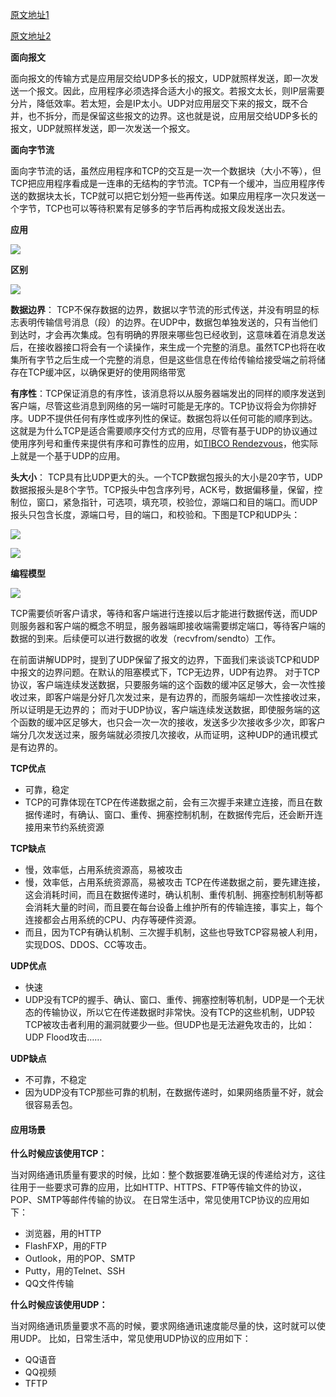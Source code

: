 [原文地址1](https://blog.csdn.net/u013777351/article/details/49226101)

[原文地址2](https://blog.csdn.net/gao1440156051/article/details/52207032)

**面向报文**

面向报文的传输方式是应用层交给UDP多长的报文，UDP就照样发送，即一次发送一个报文。因此，应用程序必须选择合适大小的报文。若报文太长，则IP层需要分片，降低效率。若太短，会是IP太小。UDP对应用层交下来的报文，既不合并，也不拆分，而是保留这些报文的边界。这也就是说，应用层交给UDP多长的报文，UDP就照样发送，即一次发送一个报文。

**面向字节流**

面向字节流的话，虽然应用程序和TCP的交互是一次一个数据块（大小不等），但TCP把应用程序看成是一连串的无结构的字节流。TCP有一个缓冲，当应用程序传送的数据块太长，TCP就可以把它划分短一些再传送。如果应用程序一次只发送一个字节，TCP也可以等待积累有足够多的字节后再构成报文段发送出去。

**应用**



![](20151018100130736.png)



**区别**



![](20151018103115179.png)

**数据边界**： TCP不保存数据的边界，数据以字节流的形式传送，并没有明显的标志表明传输信号消息（段）的边界。在UDP中，数据包单独发送的，只有当他们到达时，才会再次集成。包有明确的界限来哪些包已经收到，这意味着在消息发送后，在接收器接口将会有一个读操作，来生成一个完整的消息。虽然TCP也将在收集所有字节之后生成一个完整的消息，但是这些信息在传给传输给接受端之前将储存在TCP缓冲区，以确保更好的使用网络带宽

**有序性**：TCP保证消息的有序性，该消息将以从服务器端发出的同样的顺序发送到客户端，尽管这些消息到网络的另一端时可能是无序的。TCP协议将会为你排好序。UDP不提供任何有序性或序列性的保证。数据包将以任何可能的顺序到达。这就是为什么TCP是适合需要顺序交付方式的应用，尽管有基于UDP的协议通过使用序列号和重传来提供有序和可靠性的应用，如[TIBCO Rendezvous](http://javarevisited.blogspot.sg/2010/10/tibco-rv-messagging.html)，他实际上就是一个基于UDP的应用。

**头大小**： TCP具有比UDP更大的头。一个TCP数据包报头的大小是20字节，UDP数据报报头是8个字节。TCP报头中包含序列号，ACK号，数据偏移量，保留，控制位，窗口，紧急指针，可选项，填充项，校验位，源端口和目的端口。而UDP报头只包含长度，源端口号，目的端口，和校验和。下图是TCP和UDP头：

![](20160321115320061.png)

![](20160321115425437.png)



**编程模型**

![](20151018103233366.png)

TCP需要侦听客户请求，等待和客户端进行连接以后才能进行数据传送，而UDP则服务器和客户端的概念不明显，服务器端即接收端需要绑定端口，等待客户端的数据的到来。后续便可以进行数据的收发（recvfrom/sendto）工作。

在前面讲解UDP时，提到了UDP保留了报文的边界，下面我们来谈谈TCP和UDP中报文的边界问题。在默认的阻塞模式下，TCP无边界，UDP有边界。 
对于TCP协议，客户端连续发送数据，只要服务端的这个函数的缓冲区足够大，会一次性接收过来，即客户端是分好几次发过来，是有边界的，而服务端却一次性接收过来，所以证明是无边界的； 
而对于UDP协议，客户端连续发送数据，即使服务端的这个函数的缓冲区足够大，也只会一次一次的接收，发送多少次接收多少次，即客户端分几次发送过来，服务端就必须按几次接收，从而证明，这种UDP的通讯模式是有边界的。

**TCP优点**

- 可靠，稳定
- TCP的可靠体现在TCP在传递数据之前，会有三次握手来建立连接，而且在数据传递时，有确认、窗口、重传、拥塞控制机制，在数据传完后，还会断开连接用来节约系统资源

**TCP缺点**

- 慢，效率低，占用系统资源高，易被攻击 
- 慢，效率低，占用系统资源高，易被攻击 
  TCP在传递数据之前，要先建连接，这会消耗时间，而且在数据传递时，确认机制、重传机制、拥塞控制机制等都会消耗大量的时间，而且要在每台设备上维护所有的传输连接，事实上，每个连接都会占用系统的CPU、内存等硬件资源。 
- 而且，因为TCP有确认机制、三次握手机制，这些也导致TCP容易被人利用，实现DOS、DDOS、CC等攻击。

**UDP优点**

- 快速
- UDP没有TCP的握手、确认、窗口、重传、拥塞控制等机制，UDP是一个无状态的传输协议，所以它在传递数据时非常快。没有TCP的这些机制，UDP较TCP被攻击者利用的漏洞就要少一些。但UDP也是无法避免攻击的，比如：UDP Flood攻击……

**UDP缺点**

- 不可靠，不稳定
- 因为UDP没有TCP那些可靠的机制，在数据传递时，如果网络质量不好，就会很容易丢包。

#### 应用场景

**什么时候应该使用TCP：**

当对网络通讯质量有要求的时候，比如：整个数据要准确无误的传递给对方，这往往用于一些要求可靠的应用，比如HTTP、HTTPS、FTP等传输文件的协议，POP、SMTP等邮件传输的协议。 
在日常生活中，常见使用TCP协议的应用如下：

- 浏览器，用的HTTP
- FlashFXP，用的FTP
- Outlook，用的POP、SMTP
- Putty，用的Telnet、SSH
- QQ文件传输

**什么时候应该使用UDP：**

当对网络通讯质量要求不高的时候，要求网络通讯速度能尽量的快，这时就可以使用UDP。 
比如，日常生活中，常见使用UDP协议的应用如下：

- QQ语音
- QQ视频
- TFTP